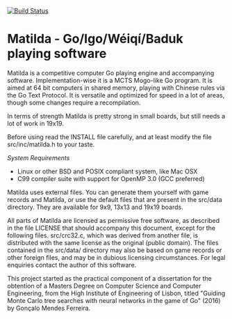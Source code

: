 [![Build Status](https://travis-ci.org/gonmf/matilda.svg?branch=master)](https://travis-ci.org/gonmf/matilda)

Matilda - Go/Igo/Wéiqí/Baduk playing software
===

Matilda is a competitive computer Go playing engine and accompanying software.
Implementation-wise it is a MCTS Mogo-like Go program. It is aimed at 64 bit computers in shared memory, playing with Chinese rules via the Go Text Protocol.
It is versatile and optimized for speed in a lot of areas, though some changes require a recompilation.

In terms of strength Matilda is pretty strong in small boards, but still needs a lot of work in 19x19.

Before using read the INSTALL file carefully, and at least modify the file src/inc/matilda.h to your taste.

*System Requirements*
  - Linux or other BSD and POSIX compliant system, like Mac OSX
  - C99 compiler suite with support for OpenMP 3.0 (GCC preferred)

Matilda uses external files. You can generate them yourself with game records and Matilda, or use the default files that are present in the src/data directory. They are available for 9x9, 13x13 and 19x19 boards.

All parts of Matilda are licensed as permissive free software, as described in the file LICENSE that should accompany this document, except for the following files. src/crc32.c, which was derived from another file, is distributed with the same license as the original (public domain). The files contained in the src/data/ directory may also be based on game records or other foreign files, and may be in dubious licensing circumstances. For legal enquiries contact the author of this software.

This project started as the practical component of a dissertation for the obtention of a Masters Degree on Computer Science and Computer Engineering, from the High Institute of Engineering of Lisbon, titled "Guiding Monte Carlo tree searches with neural networks in the game of Go" (2016) by Gonçalo Mendes Ferreira.
